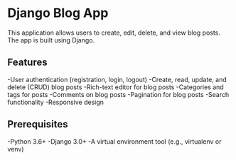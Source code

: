 <h1>Django Blog App</h1>

This application allows users to create, edit, delete, and view blog posts. The app is built using Django.


<h2>Features</h2>
-User authentication (registration, login, logout)
-Create, read, update, and delete (CRUD) blog posts
-Rich-text editor for blog posts
-Categories and tags for posts
-Comments on blog posts
-Pagination for blog posts
-Search functionality
-Responsive design


<h2>Prerequisites</h2>
-Python 3.6+
-Django 3.0+
-A virtual environment tool (e.g., virtualenv or venv)
